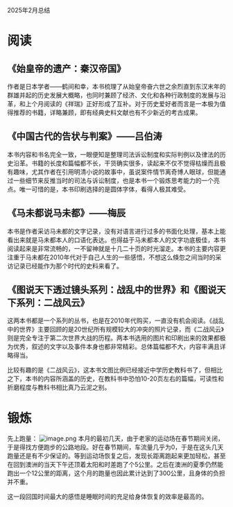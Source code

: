 2025年2月总结

# 阅读

## 《始皇帝的遗产：秦汉帝国》

作者是日本学者——鹤间和幸，本书梳理了从始皇帝奋六世之余烈直到东汉末年的群雄并起的历史发展大概略，也同时兼顾了经济、文化和各种行政制度的发展与沿革，和上个月阅读的《祥瑞》正好形成了互补。对于历史爱好者而言是一本极为值得推荐的书籍，详略兼顾，即有经典史料文献也有不少新近的考古成果。

## 《中国古代的告状与判案》——吕伯涛

本书内容和书名完全一致，一眼便知是整理司法诉讼制度和实际判例以及律法的历史沿革。书籍的长度和篇幅都不长，干货确实很多，读起来不仅不觉得枯燥而且极有趣味，尤其作者在引用明清小说的故事中，虽说案件情节离奇博人眼球，但能通过一些细节来反推当时的司法与诉讼制度，也是本书一个锻炼思考能力的一个亮点。唯一可惜的是，本书印刷选择的是圆体字体，看得人极其难受。

## 《马未都说马未都》——梅辰

本书是作者采访马未都的文字记录，没有对语言进行过多的书面化处理，基本上能看出来就是马未都本人的口语化表达。也得益于马未都本人的文字功底极佳，本书阅读起来是非常流畅的，一不留神就是十几二十页的时光溜走。本书的主要内容更注重于马未都在2010年代对于自己人生的一些感悟，不想这么倏忽之间当时的采访记录已经能作为那个时代的史料来看了。

## 《图说天下透过镜头系列：战乱中的世界》和《图说天下系列：二战风云》

这两本书都是一个系列的丛书，也是在2010年代购买，一直没有机会阅读。《战乱中的世界》主要回顾的是20世纪所有规模较大的冲突的照片记录，而《二战风云》则是完全专注于第二次世界大战的历程。两本书选用的图片和印刷出来的效果都极为优秀，叙述的文字以及事件本身也都非常精彩。总体篇幅都不大，内容丰满且详略得当。

比较有趣的是《二战风云》，这本书文图比例已经接近中学历史教科书了，但相比之下，本书的内容所涵盖的历史，在教科书中恐怕10-20页左右的篇幅，可读性和折磨程度与教科书相比真乃云泥之别。

# 锻炼
先上跑量：
![image.png](https://cloudflare-imgbed-p1r.pages.dev/file/1740904685673_image.png)
本月的最初几天，由于老家的运动场在春节期间关闭，于是得找方便跑步的公路地段。好在春节期间，车流量几乎为0，于是在这头几天跑量还是有不少保证的。等到运动场恢复之后，发现长距离跑起来更加轻松，甚至在回到澳洲的当天下午还顶着太阳和时差跑了个5公里。之后在澳洲的夏季仍然能跑出一个12公里的距离，这个月的跑量也因此累计达到了300公里，且身体的负担并不重。

这一段回国时间最大的感悟是睡眠时间的充足给身体恢复的效率是最高的。

